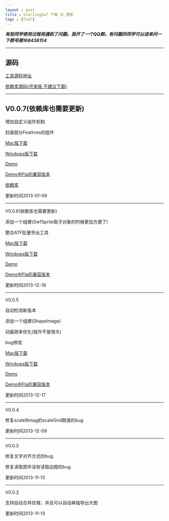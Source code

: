 ```yaml
---
layout : post
title : StarlingSwf 下载 与 更新
tags : [Tool]
---
```


***有些同学使用过程用遇到了问题。我开了一个QQ群。有问题的同学可以进来问一下群号是168436154***


----------
## 源码 ##
[工具源码地址][1]

[依赖库源码(开发版 不建议下载)][2]

  [1]: https://github.com/zmLiu/StarlingSWF/tree/0.0.7
  [2]: https://github.com/zmLiu/StarlingFeathers


----------
## V0.0.7(依赖库也需要更新) ##

增加自定义组件机制

封装部分Feathres的组件

[Mac版下载][11]

[Windows版下载][12]

[Demo][13]

[Demo中Fla的兼容版本][14]

[依赖库][15]
  
  [11]: http://url.cn/TUabD8
  [12]: http://url.cn/R3QiWY
  [13]: http://url.cn/QkQkOb
  [14]: http://url.cn/PFeYz3
  [15]: http://url.cn/RnR9zq

更新时间2013-01-09

----------
V0.0.6(依赖库也需要更新)

添加一个组建(SwfSprite取子对象的时候更加方便了)

整合ATF批量导出工具

[Mac版下载][7]

[Windows版下载][8]

[Demo][9]

[Demo中Fla的兼容版本][10]
  
  [7]: http://url.cn/L1sdOH
  [8]: http://url.cn/R6nIbu
  [9]: http://url.cn/ImSywX
  [10]: http://url.cn/NKURPS

更新时间2013-12-18

----------
V0.0.5

自动检测新版本

添加一个组建(ShapeImage)

动画效率优化(提升不是很大)

bug修改

[Mac版下载][3]

[Windows版下载][4]

[Demo][5]

[Demo中Fla的兼容版本][6]
  
  [3]: http://url.cn/SgKcNp
  [4]: http://url.cn/L1Z5k9
  [5]: http://url.cn/LeNC4X
  [6]: http://url.cn/Ml9n7u

更新时间2013-12-17

----------
V0.0.4

修复scale9imag的scaleGrid取值的bug

更新时间2013-12-09


----------
V0.0.3

修复文字对齐方式的bug.

修复读取原件没有读取边框的bug.

更新时间2013-11-13
 


----------
V0.0.2

支持自动合并纹理，并且可以自动单独导出大图

更新时间2013-11-13 